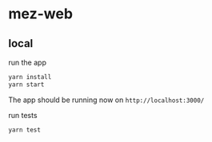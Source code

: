 # mez-web

## local

run the app
```bash
yarn install
yarn start
```

The app should be running now on `http://localhost:3000/`

run tests
```bash
yarn test
```
